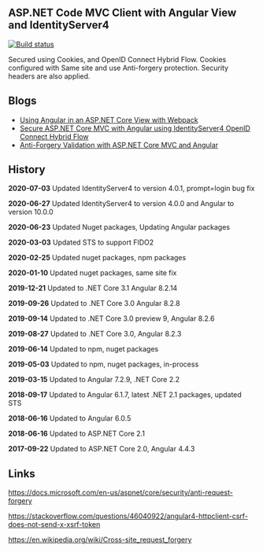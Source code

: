 ## ASP.NET Code MVC Client with Angular View and IdentityServer4 

[![Build status](https://ci.appveyor.com/api/projects/status/wkt4bkxgocxhetqn?svg=true)](https://ci.appveyor.com/project/damienbod/aspnetcoremvcangular)

Secured using Cookies, and OpenID Connect Hybrid Flow. Cookies configured with Same site and use Anti-forgery protection. Security headers are also applied.

## Blogs

<ul>
	<li><a href="https://damienbod.com/2017/05/02/using-angular-in-an-asp-net-core-view-with-webpack/">Using Angular in an ASP.NET Core View with Webpack</a></li>
	<li><a href="https://damienbod.com/2017/05/06/secure-asp-net-core-mvc-with-angular-using-identityserver4-openid-connect-hybrid-flow/">Secure ASP.NET Core MVC with Angular using IdentityServer4 OpenID Connect Hybrid Flow</a></li>
	<li><a href="https://damienbod.com/2017/05/09/anti-forgery-validation-with-asp-net-core-mvc-and-angular/">Anti-Forgery Validation with ASP.NET Core MVC and Angular</a></li>

</ul>

## History

<strong>2020-07-03</strong> Updated IdentityServer4 to version 4.0.1, prompt=login bug fix

<strong>2020-06-27</strong> Updated IdentityServer4 to version 4.0.0 and Angular to version 10.0.0

<strong>2020-06-23</strong> Updated Nuget packages, Updating Angular packages

<strong>2020-03-03</strong> Updated STS to support FIDO2

<strong>2020-02-25</strong> Updated nuget packages, npm packages

<strong>2020-01-10</strong> Updated nuget packages, same site fix

<strong>2019-12-21</strong> Updated to .NET Core 3.1 Angular 8.2.14

<strong>2019-09-26</strong> Updated to .NET Core 3.0 Angular 8.2.8

<strong>2019-09-14</strong> Updated to .NET Core 3.0 preview 9, Angular 8.2.6

<strong>2019-08-27</strong> Updated to .NET Core 3.0, Angular 8.2.3

<strong>2019-06-14</strong> Updated to npm, nuget packages

<strong>2019-05-03</strong> Updated to npm, nuget packages, in-process

<strong>2019-03-15</strong> Updated to Angular 7.2.9,  .NET Core 2.2

<strong>2018-09-17</strong> Updated to Angular 6.1.7, latest .NET 2.1 packages, updated STS

<strong>2018-06-16</strong> Updated to Angular 6.0.5

<strong>2018-06-16</strong> Updated to ASP.NET Core 2.1

<strong>2017-09-22</strong> Updated to ASP.NET Core 2.0, Angular 4.4.3


 ## Links 

https://docs.microsoft.com/en-us/aspnet/core/security/anti-request-forgery

https://stackoverflow.com/questions/46040922/angular4-httpclient-csrf-does-not-send-x-xsrf-token

https://en.wikipedia.org/wiki/Cross-site_request_forgery

